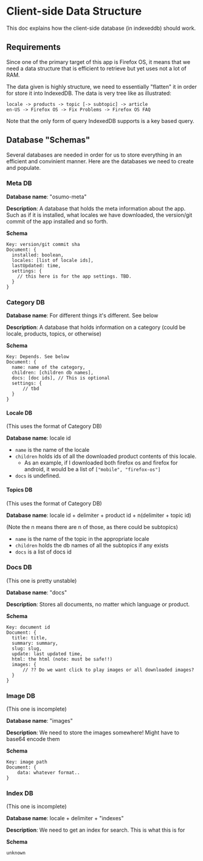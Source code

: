 Client-side Data Structure
==========================

This doc explains how the client-side database (in indexeddb) should work.

Requirements
------------

Since one of the primary target of this app is Firefox OS, it means that we
need a data structure that is efficient to retrieve but yet uses not a lot of
RAM.

The data given is highly structure, we need to essentially "flatten" it in 
order for store it into IndexedDB. The data is very tree like as illustrated:

    locale -> products -> topic [-> subtopic] -> article
    en-US -> Firefox OS -> Fix Problems -> Firefox OS FAQ

Note that the only form of query IndexedDB supports is a key based query.

Database "Schemas"
------------------

Several databases are needed in order for us to store everything in an efficient
and convinient manner. Here are the databases we need to create and populate.

### Meta DB ###

**Database name**: "osumo-meta"

**Description**: A database that holds the meta information about the app. Such
                 as if it is installed, what locales we have downloaded, the
                 version/git commit of the app installed and so forth.

**Schema**

    Key: version/git commit sha
    Document: {
      installed: boolean,
      locales: [list of locale ids],
      lastUpdated: time,
      settings: {
        // this here is for the app settings. TBD.
      }
    }


### Category DB ###

**Database name**: For different things it's different. See below

**Description**: A database that holds information on a category (could be 
                 locale, products, topics, or otherwise)

**Schema**

    Key: Depends. See below
    Document: {
      name: name of the category,
      children: [children db names],
      docs: [doc ids], // This is optional 
      settings: {
          // tbd
      }
    }

#### Locale DB ####

(This uses the format of Category DB)

**Database name**: locale id

 - `name` is the name of the locale
 - `children` holds ids of all the downloaded product contents of this locale.
   - As an example, if I downloaded both firefox os and firefox for android, it
     would be a list of `["mobile", "firefox-os"]`
 - `docs` is undefined.

#### Topics DB ####

(This uses the format of Category DB)

**Database name**: locale id + delimiter + product id + n(delimiter + topic id)

(Note the n means there are n of those, as there could be subtopics)

 - `name` is the name of the topic in the appropriate locale
 - `children` holds the db names of all the subtopics if any exists
 - `docs` is a list of docs id

### Docs DB ###

(This one is pretty unstable)

**Database name**: "docs"

**Description**: Stores all documents, no matter which language or product.

**Schema**

    Key: document id
    Document: {
      title: title,
      summary: summary,
      slug: slug,
      update: last updated time,
      html: the html (note: must be safe!!)
      images: {
          // ?? Do we want click to play images or all downloaded images?
      }
    }

### Image DB ###

(This one is incomplete)

**Database name**: "images"

**Description**: We need to store the images somewhere! Might have to base64
                 encode them

**Schema**

    Key: image path
    Document: {
        data: whatever format..
    }

### Index DB ###

(This one is incomplete)

**Database name**: locale + delimiter + "indexes"

**Description**: We need to get an index for search. This is what this is for

**Schema**

    unknown
